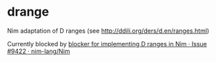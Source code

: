 # drange
Nim adaptation of D ranges (see http://ddili.org/ders/d.en/ranges.html)

Currently blocked by [blocker for implementing D ranges in Nim · Issue #9422 · nim-lang/Nim](https://github.com/nim-lang/Nim/issues/9422)
